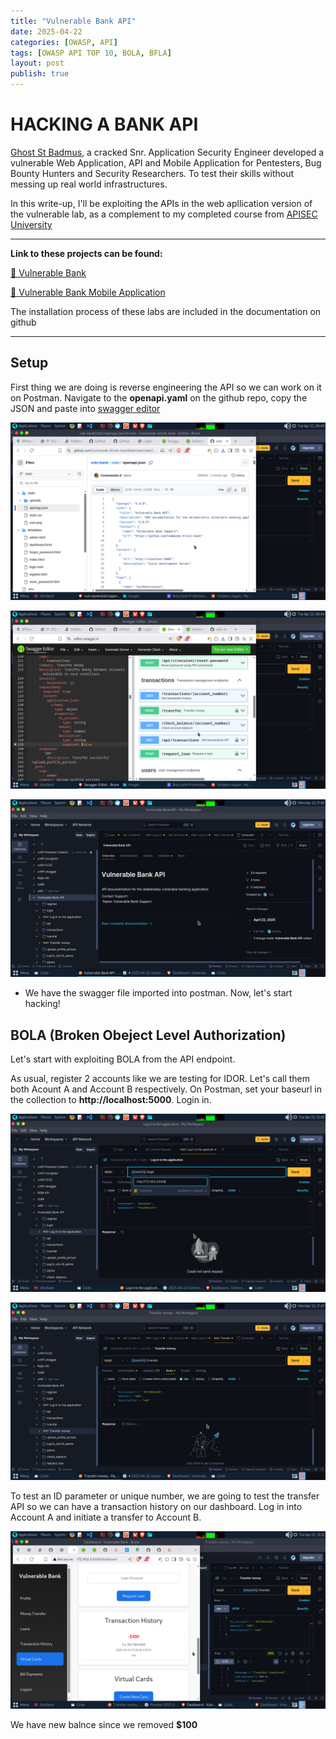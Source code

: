 ```yaml
---
title: "Vulnerable Bank API"
date: 2025-04-22
categories: [OWASP, API]
tags: [OWASP API TOP 10, BOLA, BFLA]
layout: post
publish: true
---
```


# HACKING A BANK API

[Ghost St Badmus](https://x.com/commando_skiipz?t=rPix1FAXa-vFamgkrxjjnQ&s=09), a cracked Snr. Application Security Engineer developed a vulnerable Web Application, API and Mobile Application for Pentesters, Bug Bounty Hunters and Security Researchers. To test their skills without messing up real world infrastructures.


In this write-up, I'll be exploiting the APIs in the web apllication version of the vulnerable lab, as a complement to my completed course from [APISEC University](https://university.apisec.ai/)

---

**Link to these projects can be found:**

[🏦 Vulnerable Bank](https://github.com/Commando-X/vuln-bank)

[📱 Vulnerable Bank Mobile Application](https://github.com/Commando-X/vuln-bank-mobile)


The installation process of these labs are included in the documentation on github

---

## Setup
First thing we are doing is reverse engineering the API so we can work on it on Postman. Navigate to the **openapi.yaml** on the github repo, copy the JSON and paste into [swagger editor](https://editor.swagger.io)

![alt](/assets/images/vuln-api/A1.png)


![alt](/assets/images/vuln-api/A2.png)


![alt](/assets/images/vuln-api/A3.png)


- We have the swagger file imported into postman. Now, let's start hacking!

## BOLA (Broken Obeject Level Authorization)
Let's start with exploiting BOLA from the API endpoint.

As usual, register 2 accounts like we are testing for IDOR. Let's call them both Acount A and Account B respectively. On Postman, set your baseurl in the collection to **http://localhost:5000**. Login in.

![alt](/assets/images/vuln-api/A5.png)


![alt](/assets/images/vuln-api/A6.png)

To test an ID parameter or unique number, we are going to test the transfer API so we can have a transaction history on our dashboard. Log in into Account A and initiate a transfer to Account B.

![alt](/assets/images/vuln-api/A7.png)

We have new balnce since we removed **$100** 

